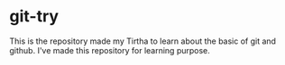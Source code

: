 # git-try

This is the repository made my Tirtha to learn about the basic of git and github. I've made this repository for learning purpose.
